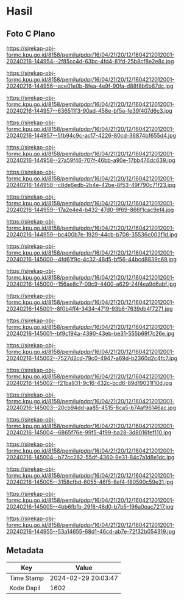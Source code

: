 # Hasil

## Foto C Plano

https://sirekap-obj-formc.kpu.go.id/8158/pemilu/pdpr/16/04/21/20/12/1604212012001-20240216-144954--2f85cc4d-63bc-4fd4-81fd-25b8cf8e2e8c.jpg

https://sirekap-obj-formc.kpu.go.id/8158/pemilu/pdpr/16/04/21/20/12/1604212012001-20240216-144956--ace01e0b-8fea-4e9f-90fa-d88f8b6b67dc.jpg

https://sirekap-obj-formc.kpu.go.id/8158/pemilu/pdpr/16/04/21/20/12/1604212012001-20240216-144957--636511f3-90ad-458e-bf5a-fe39f407d6c3.jpg

https://sirekap-obj-formc.kpu.go.id/8158/pemilu/pdpr/16/04/21/20/12/1604212012001-20240216-144957--5fb94c9c-ac17-4226-80cd-36874bf655d4.jpg

https://sirekap-obj-formc.kpu.go.id/8158/pemilu/pdpr/16/04/21/20/12/1604212012001-20240216-144958--27a59f46-707f-46bb-a90e-17bb476dc639.jpg

https://sirekap-obj-formc.kpu.go.id/8158/pemilu/pdpr/16/04/21/20/12/1604212012001-20240216-144958--c8de6edb-2b4e-42be-8f53-49f790c71f23.jpg

https://sirekap-obj-formc.kpu.go.id/8158/pemilu/pdpr/16/04/21/20/12/1604212012001-20240216-144959--17a2e4e4-b432-47d0-9f69-866f1cac9ef4.jpg

https://sirekap-obj-formc.kpu.go.id/8158/pemilu/pdpr/16/04/21/20/12/1604212012001-20240216-144959--bc400b7e-1929-44cb-b708-35536c003f1d.jpg

https://sirekap-obj-formc.kpu.go.id/8158/pemilu/pdpr/16/04/21/20/12/1604212012001-20240216-145000--4fd61f9c-4c32-48d5-bf56-44bcd8839c69.jpg

https://sirekap-obj-formc.kpu.go.id/8158/pemilu/pdpr/16/04/21/20/12/1604212012001-20240216-145000--156ae8c7-09c9-4400-a629-24f4ea9d6abf.jpg

https://sirekap-obj-formc.kpu.go.id/8158/pemilu/pdpr/16/04/21/20/12/1604212012001-20240216-145001--8f0b4ff4-3434-4719-93b6-7639db4f7271.jpg

https://sirekap-obj-formc.kpu.go.id/8158/pemilu/pdpr/16/04/21/20/12/1604212012001-20240216-145001--bf9c194a-4390-43eb-be31-555b69f7c26e.jpg

https://sirekap-obj-formc.kpu.go.id/8158/pemilu/pdpr/16/04/21/20/12/1604212012001-20240216-145002--7527d2cd-79c0-4947-a69d-b2360d2c4fc7.jpg

https://sirekap-obj-formc.kpu.go.id/8158/pemilu/pdpr/16/04/21/20/12/1604212012001-20240216-145002--f21ba931-9c16-432c-bcd6-89d19031f10d.jpg

https://sirekap-obj-formc.kpu.go.id/8158/pemilu/pdpr/16/04/21/20/12/1604212012001-20240216-145003--20cb94dd-aa85-4515-8ca5-b74af96146ac.jpg

https://sirekap-obj-formc.kpu.go.id/8158/pemilu/pdpr/16/04/21/20/12/1604212012001-20240216-145004--6865f76e-99f5-4f99-ba28-3d8016fef110.jpg

https://sirekap-obj-formc.kpu.go.id/8158/pemilu/pdpr/16/04/21/20/12/1604212012001-20240216-145004--b77cc262-55df-4360-9e31-84c7a1d8e1dc.jpg

https://sirekap-obj-formc.kpu.go.id/8158/pemilu/pdpr/16/04/21/20/12/1604212012001-20240216-145005--3158cfbd-6055-46f5-8ef4-f80590c59e31.jpg

https://sirekap-obj-formc.kpu.go.id/8158/pemilu/pdpr/16/04/21/20/12/1604212012001-20240216-145005--4bb6fbfb-29f6-46d0-b7b5-196a0eac7217.jpg

https://sirekap-obj-formc.kpu.go.id/8158/pemilu/pdpr/16/04/21/20/12/1604212012001-20240216-144955--53a14655-68d1-46cd-ab7e-72f32b054319.jpg


## Metadata

| Key        | Value               |
| ---------- | ------------------- |
| Time Stamp | 2024-02-29 20:03:47 |
| Kode Dapil | 1602                |



